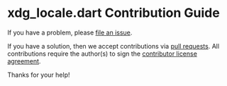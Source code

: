 # xdg_locale.dart Contribution Guide

If you have a problem, please [file an issue](https://github.com/canonical/xdg_locale.dart/issues/new).

If you have a solution, then we accept contributions via [pull requests](https://github.com/canonical/xdg_locale.dart/pulls).
All contributions require the author(s) to sign the [contributor license agreement](http://www.ubuntu.com/legal/contributors/).

Thanks for your help!
